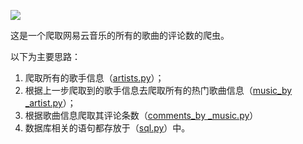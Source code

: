 ![](https://img.shields.io/badge/Python-3.5.2-blue.svg)

这是一个爬取网易云音乐的所有的歌曲的评论数的爬虫。

以下为主要思路：

1. 爬取所有的歌手信息（[artists.py](music_163/artists.py)）；
2. 根据上一步爬取到的歌手信息去爬取所有的热门歌曲信息（[music_by _artist.py](music_163/music_by_artist.py)）；
4. 根据歌曲信息爬取其评论条数（[comments_by _music.py](music_163/comments_by_music.py)）
5. 数据库相关的语句都存放于（[sql.py](music_163/sql.py)）中。
